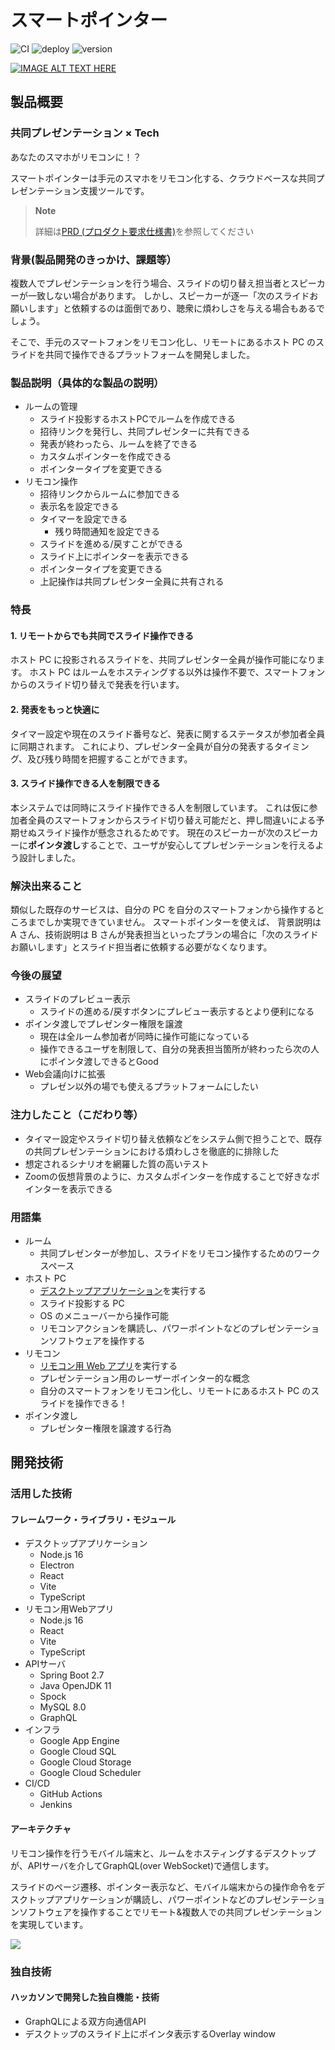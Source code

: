 # スマートポインター

![CI](https://github.com/jphacks/D_2208/workflows/CI/badge.svg)
![deploy](https://github.com/jphacks/D_2208/workflows/deploy/badge.svg)
![version](https://img.shields.io/badge/version-1.1.0-blue.svg)

[![IMAGE ALT TEXT HERE](https://jphacks.com/wp-content/uploads/2022/08/JPHACKS2022_ogp.jpg)](https://youtu.be/6NNR210ilGI)

## 製品概要

### 共同プレゼンテーション × Tech

あなたのスマホがリモコンに！？

スマートポインターは手元のスマホをリモコン化する、クラウドベースな共同プレゼンテーション支援ツールです。

> **Note**
>
> 詳細は[PRD (プロダクト要求仕様書)](<https://github.com/jphacks/D_2208/wiki/PRD%20(プロダクト要求仕様書)>)を参照してください

### 背景(製品開発のきっかけ、課題等）

複数人でプレゼンテーションを行う場合、スライドの切り替え担当者とスピーカーが一致しない場合があります。
しかし、スピーカーが逐一「次のスライドお願いします」と依頼するのは面倒であり、聴衆に煩わしさを与える場合もあるでしょう。

そこで、手元のスマートフォンをリモコン化し、リモートにあるホスト PC のスライドを共同で操作できるプラットフォームを開発しました。

### 製品説明（具体的な製品の説明）

* ルームの管理
    * スライド投影するホストPCでルームを作成できる
    * 招待リンクを発行し、共同プレゼンターに共有できる
    * 発表が終わったら、ルームを終了できる
    * カスタムポインターを作成できる
    * ポインタータイプを変更できる
* リモコン操作
    * 招待リンクからルームに参加できる
    * 表示名を設定できる
    * タイマーを設定できる
        * 残り時間通知を設定できる
    * スライドを進める/戻すことができる
    * スライド上にポインターを表示できる
    * ポインタータイプを変更できる
    * 上記操作は共同プレゼンター全員に共有される

### 特長

#### 1. リモートからでも共同でスライド操作できる

ホスト PC に投影されるスライドを、共同プレゼンター全員が操作可能になります。
ホスト PC はルームをホスティングする以外は操作不要で、スマートフォンからのスライド切り替えで発表を行います。

#### 2. 発表をもっと快適に

タイマー設定や現在のスライド番号など、発表に関するステータスが参加者全員に同期されます。
これにより、プレゼンター全員が自分の発表するタイミング、及び残り時間を把握することができます。

#### 3. スライド操作できる人を制限できる

本システムでは同時にスライド操作できる人を制限しています。
これは仮に参加者全員のスマートフォンからスライド切り替え可能だと、押し間違いによる予期せぬスライド操作が懸念されるためです。
現在のスピーカーが次のスピーカーに**ポインタ渡し**することで、ユーザが安心してプレゼンテーションを行えるよう設計しました。

### 解決出来ること

類似した既存のサービスは、自分の PC を自分のスマートフォンから操作するところまでしか実現できていません。
スマートポインターを使えば、 背景説明は A さん、技術説明は B さんが発表担当といったプランの場合に「次のスライドお願いします」とスライド担当者に依頼する必要がなくなります。

### 今後の展望

* スライドのプレビュー表示
    * スライドの進める/戻すボタンにプレビュー表示するとより便利になる
* ポインタ渡しでプレゼンター権限を譲渡
    * 現在は全ルーム参加者が同時に操作可能になっている
    * 操作できるユーザを制限して、自分の発表担当箇所が終わったら次の人にポインタ渡しできるとGood
* Web会議向けに拡張
    * プレゼン以外の場でも使えるプラットフォームにしたい

### 注力したこと（こだわり等）

* タイマー設定やスライド切り替え依頼などをシステム側で担うことで、既存の共同プレゼンテーションにおける煩わしさを徹底的に排除した
* 想定されるシナリオを網羅した質の高いテスト
* Zoomの仮想背景のように、カスタムポインターを作成することで好きなポインターを表示できる

### 用語集

- ルーム
    - 共同プレゼンターが参加し、スライドをリモコン操作するためのワークスペース
- ホスト PC
    - [デスクトップアプリケーション](./desktop)を実行する
    - スライド投影する PC
    - OS のメニューバーから操作可能
    - リモコンアクションを購読し、パワーポイントなどのプレゼンテーションソフトウェアを操作する
- リモコン
    - [リモコン用 Web アプリ](./app/src/main/pointer)を実行する
    - プレゼンテーション用のレーザーポインター的な概念
    - 自分のスマートフォンをリモコン化し、リモートにあるホスト PC のスライドを操作できる！
- ポインタ渡し
    - プレゼンター権限を譲渡する行為

## 開発技術

### 活用した技術

#### フレームワーク・ライブラリ・モジュール

* デスクトップアプリケーション
    * Node.js 16
    * Electron
    * React
    * Vite
    * TypeScript
* リモコン用Webアプリ
    * Node.js 16
    * React
    * Vite
    * TypeScript
* APIサーバ
    * Spring Boot 2.7
    * Java OpenJDK 11
    * Spock
    * MySQL 8.0
    * GraphQL
* インフラ
    * Google App Engine
    * Google Cloud SQL
    * Google Cloud Storage
    * Google Cloud Scheduler
* CI/CD
    * GitHub Actions
    * Jenkins

#### アーキテクチャ

リモコン操作を行うモバイル端末と、ルームをホスティングするデスクトップが、APIサーバを介してGraphQL(over WebSocket)で通信します。

スライドのページ遷移、ポインター表示など、モバイル端末からの操作命令をデスクトップアプリケーションが購読し、パワーポイントなどのプレゼンテーションソフトウェアを操作することでリモート&複数人での共同プレゼンテーションを実現しています。

![](https://user-images.githubusercontent.com/50389029/201505483-aab67ff9-f751-4409-9fe6-ef66949da45c.png)

### 独自技術

#### ハッカソンで開発した独自機能・技術

* GraphQLによる双方向通信API
* デスクトップのスライド上にポインタ表示するOverlay window







